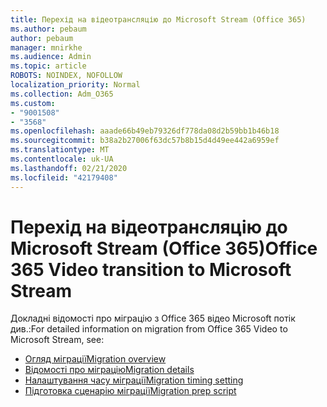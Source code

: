 ```yaml
---
title: Перехід на відеотрансляцію до Microsoft Stream (Office 365)
ms.author: pebaum
author: pebaum
manager: mnirkhe
ms.audience: Admin
ms.topic: article
ROBOTS: NOINDEX, NOFOLLOW
localization_priority: Normal
ms.collection: Adm_O365
ms.custom:
- "9001508"
- "3568"
ms.openlocfilehash: aaade66b49eb79326df778da08d2b59bb1b46b18
ms.sourcegitcommit: b38a2b27006f63dc57b8b15d4d49ee442a6959ef
ms.translationtype: MT
ms.contentlocale: uk-UA
ms.lasthandoff: 02/21/2020
ms.locfileid: "42179408"
---
```

# <a name="office-365-video-transition-to-microsoft-stream"></a><span data-ttu-id="ddbb5-102">Перехід на відеотрансляцію до Microsoft Stream (Office 365)</span><span class="sxs-lookup"><span data-stu-id="ddbb5-102">Office 365 Video transition to Microsoft Stream</span></span>

<span data-ttu-id="ddbb5-103">Докладні відомості про міграцію з Office 365 відео Microsoft потік див.:</span><span class="sxs-lookup"><span data-stu-id="ddbb5-103">For detailed information on migration from Office 365 Video to Microsoft Stream, see:</span></span>

- [<span data-ttu-id="ddbb5-104">Огляд міграції</span><span class="sxs-lookup"><span data-stu-id="ddbb5-104">Migration overview</span></span>](https://docs.microsoft.com/en-us/stream/migrate-from-office-365)
- [<span data-ttu-id="ddbb5-105">Відомості про міграцію</span><span class="sxs-lookup"><span data-stu-id="ddbb5-105">Migration details</span></span>](https://docs.microsoft.com/en-us/stream/migration-experience)
- [<span data-ttu-id="ddbb5-106">Налаштування часу міграції</span><span class="sxs-lookup"><span data-stu-id="ddbb5-106">Migration timing setting</span></span>](https://docs.microsoft.com/en-us/stream/migration-o365video-timing-setting)
- [<span data-ttu-id="ddbb5-107">Підготовка сценарію міграції</span><span class="sxs-lookup"><span data-stu-id="ddbb5-107">Migration prep script</span></span>](https://docs.microsoft.com/en-us/stream/migration-o365video-prep)
